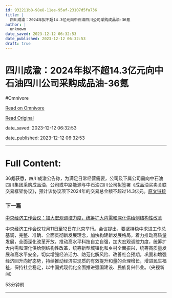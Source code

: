 ```yaml
---
id: 932211b8-98e8-11ee-95af-23107d5fa736
title: |
  四川成渝：2024年拟不超14.3亿元向中石油四川公司采购成品油-36氪
author: |
  unknown
date_saved: 2023-12-12 06:32:53
date_published: 2023-12-12 06:32:53
draft: true
---
```


# 四川成渝：2024年拟不超14.3亿元向中石油四川公司采购成品油-36氪
#Omnivore

[Read on Omnivore](https://omnivore.app/me/2024-14-3-36-18c5df6fa88)

[Read Original](https://36kr.com/newsflashes/2557686146260105?f=rss)

date_saved: 2023-12-12 06:32:53

date_published: 2023-12-12 06:32:53

--- 

# Full Content: 

36氪获悉，四川成渝公告称，为满足日常经营需要，公司及下属公司需向中石油四川集团采购成品油，公司或中路能源与中石油四川公司拟签署《成品油买卖关联交易框架协议》，预计该协议项下2024年的交易总金额不超过14.3亿元。[原文链接](http://www.sse.com.cn/disclosure/listedinfo/announcement/c/new/2023-12-13/601107%5F20231213%5FTS6B.pdf)

### 下一篇

[中央经济工作会议：加大宏观调控力度，统筹扩大内需和深化供给侧结构性改革](https://36kr.com/newsflashes/2557678899027077)

中央经济工作会议12月11日至12日在北京举行。会议提出，要坚持稳中求进工作总基调，完整、准确、全面贯彻新发展理念，加快构建新发展格局，着力推动高质量发展，全面深化改革开放，推动高水平科技自立自强，加大宏观调控力度，统筹扩大内需和深化供给侧结构性改革，统筹新型城镇化和乡村全面振兴，统筹高质量发展和高水平安全，切实增强经济活力、防范化解风险、改善社会预期，巩固和增强经济回升向好态势，持续推动经济实现质的有效提升和量的合理增长，增进民生福祉，保持社会稳定，以中国式现代化全面推进强国建设、民族复兴伟业。（央视新闻）

53分钟前

---

